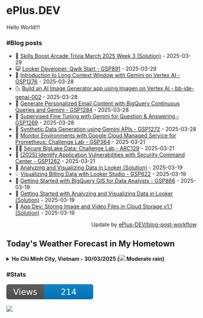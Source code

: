 # ePlus.DEV

Hello World!!!

### #Blog posts

- 🧰 [Skills Boost Arcade Trivia March 2025 Week 3 &lpar;Solution&rpar;](https://eplus.dev/skills-boost-arcade-trivia-march-2025-week-3-solution) - 2025-03-29 
- 😺 [Looker Developer: Qwik Start - GSP891](https://eplus.dev/looker-developer-qwik-start-gsp891) - 2025-03-29 
- 🗽 [Introduction to Long Context Window with Gemini on Vertex AI - GSP1276](https://eplus.dev/introduction-to-long-context-window-with-gemini-on-vertex-ai-gsp1276) - 2025-03-28 
- 🌜 [Build an AI Image Generator app using Imagen on Vertex AI - bb-ide-genai-002](https://eplus.dev/build-an-ai-image-generator-app-using-imagen-on-vertex-ai-bb-ide-genai-002) - 2025-03-28 
- 📝 [Generate Personalized Email Content with BigQuery Continuous Queries and Gemini - GSP1284](https://eplus.dev/generate-personalized-email-content-with-bigquery-continuous-queries-and-gemini-gsp1284) - 2025-03-28 
- 🚀 [Supervised Fine Tuning with Gemini for Question &amp; Answering - GSP1269](https://eplus.dev/supervised-fine-tuning-with-gemini-for-question-and-answering-gsp1269) - 2025-03-28 
- 💼 [Synthetic Data Generation using Gemini APIs - GSP1272](https://eplus.dev/synthetic-data-generation-using-gemini-apis-gsp1272) - 2025-03-28 
- 🦣 [Monitor Environments with Google Cloud Managed Service for Prometheus: Challenge Lab - GSP364](https://eplus.dev/monitor-environments-with-google-cloud-managed-service-for-prometheus-challenge-lab-gsp364) - 2025-03-21 
- 👨‍🏫 [Secure BigLake Data: Challenge Lab - ARC129](https://eplus.dev/secure-biglake-data-challenge-lab-arc129) - 2025-03-21 
- 🔭 [[2025] Identify Application Vulnerabilities with Security Command Center - GSP1262](https://eplus.dev/2025-identify-application-vulnerabilities-with-security-command-center-gsp1262) - 2025-03-21 
- 🤡 [Analyzing and Visualizing Data in Looker &lpar;Solution&rpar;](https://eplus.dev/analyzing-and-visualizing-data-in-looker-solution) - 2025-03-19 
- 💡 [Visualizing Billing Data with Looker Studio - GSP622](https://eplus.dev/visualizing-billing-data-with-looker-studio-gsp622) - 2025-03-19 
- 🦣 [Getting Started with BigQuery GIS for Data Analysts - GSP866](https://eplus.dev/getting-started-with-bigquery-gis-for-data-analysts-gsp866) - 2025-03-19 
- 💪 [Getting Started with Analyzing and Visualizing Data in Looker &lpar;Solution&rpar;](https://eplus.dev/getting-started-with-analyzing-and-visualizing-data-in-looker-solution) - 2025-03-19 
- 🤡 [App Dev: Storing Image and Video Files in Cloud Storage v1.1 &lpar;Solution&rpar;](https://eplus.dev/app-dev-storing-image-and-video-files-in-cloud-storage-v11-solution) - 2025-03-19 


<div align="right">
    Update by <a target="_blank" href="https://github.com/ePlus-DEV/blog-post-workflow">ePlus-DEV/blog-post-workflow</a>
</div>


## Today's Weather Forecast in My Hometown



<details>
    <summary><b>Ho Chi Minh City, Vietnam - 30/03/2025 (<img src="https://cdn.weatherapi.com/weather/64x64/day/302.png" width="25" /> Moderate rain)</b>
    </summary>

    
<table>
    <tr>
        <th>Hour</th>
        <td>00:00</td><td>01:00</td><td>02:00</td><td>03:00</td><td>04:00</td><td>05:00</td><td>06:00</td><td>07:00</td><td>08:00</td><td>09:00</td><td>10:00</td><td>11:00</td><td>12:00</td><td>13:00</td><td>14:00</td><td>15:00</td><td>16:00</td><td>17:00</td><td>18:00</td><td>19:00</td><td>20:00</td><td>21:00</td><td>22:00</td><td>23:00</td>
    </tr>
    <tr>
        <th>Weather</th>
        <td><img src="https://cdn.weatherapi.com/weather/64x64/night/116.png"></img></td><td><img src="https://cdn.weatherapi.com/weather/64x64/night/116.png"></img></td><td><img src="https://cdn.weatherapi.com/weather/64x64/night/116.png"></img></td><td><img src="https://cdn.weatherapi.com/weather/64x64/night/116.png"></img></td><td><img src="https://cdn.weatherapi.com/weather/64x64/night/119.png"></img></td><td><img src="https://cdn.weatherapi.com/weather/64x64/night/116.png"></img></td><td><img src="https://cdn.weatherapi.com/weather/64x64/day/116.png"></img></td><td><img src="https://cdn.weatherapi.com/weather/64x64/day/116.png"></img></td><td><img src="https://cdn.weatherapi.com/weather/64x64/day/116.png"></img></td><td><img src="https://cdn.weatherapi.com/weather/64x64/day/176.png"></img></td><td><img src="https://cdn.weatherapi.com/weather/64x64/day/176.png"></img></td><td><img src="https://cdn.weatherapi.com/weather/64x64/day/119.png"></img></td><td><img src="https://cdn.weatherapi.com/weather/64x64/day/353.png"></img></td><td><img src="https://cdn.weatherapi.com/weather/64x64/day/353.png"></img></td><td><img src="https://cdn.weatherapi.com/weather/64x64/day/353.png"></img></td><td><img src="https://cdn.weatherapi.com/weather/64x64/day/176.png"></img></td><td><img src="https://cdn.weatherapi.com/weather/64x64/day/176.png"></img></td><td><img src="https://cdn.weatherapi.com/weather/64x64/day/176.png"></img></td><td><img src="https://cdn.weatherapi.com/weather/64x64/day/353.png"></img></td><td><img src="https://cdn.weatherapi.com/weather/64x64/night/305.png"></img></td><td><img src="https://cdn.weatherapi.com/weather/64x64/night/293.png"></img></td><td><img src="https://cdn.weatherapi.com/weather/64x64/night/263.png"></img></td><td><img src="https://cdn.weatherapi.com/weather/64x64/night/263.png"></img></td><td><img src="https://cdn.weatherapi.com/weather/64x64/night/263.png"></img></td>
    </tr>
    <tr>
        <th>Condition</th>
        <td width="200px">Partly Cloudy </td><td width="200px">Partly Cloudy </td><td width="200px">Partly Cloudy </td><td width="200px">Partly Cloudy </td><td width="200px">Cloudy </td><td width="200px">Partly Cloudy </td><td width="200px">Partly Cloudy </td><td width="200px">Partly Cloudy </td><td width="200px">Partly Cloudy </td><td width="200px">Patchy rain nearby</td><td width="200px">Patchy rain nearby</td><td width="200px">Cloudy </td><td width="200px">Light rain shower</td><td width="200px">Light rain shower</td><td width="200px">Light rain shower</td><td width="200px">Patchy rain nearby</td><td width="200px">Patchy rain nearby</td><td width="200px">Patchy rain nearby</td><td width="200px">Light rain shower</td><td width="200px">Heavy rain at times</td><td width="200px">Patchy light rain</td><td width="200px">Patchy light drizzle</td><td width="200px">Patchy light drizzle</td><td width="200px">Patchy light drizzle</td>
    </tr>
    <tr>
        <th>Temperature</th>
        <td>26.9 °C</td><td>26.8 °C</td><td>26.8 °C</td><td>26.6 °C</td><td>26.5 °C</td><td>26.3 °C</td><td>26.1 °C</td><td>27.2 °C</td><td>28.9 °C</td><td>31 °C</td><td>33.1 °C</td><td>34.8 °C</td><td>35.5 °C</td><td>34.6 °C</td><td>32.8 °C</td><td>31.2 °C</td><td>30.4 °C</td><td>28.1 °C</td><td>26.8 °C</td><td>25.1 °C</td><td>25.2 °C</td><td>25.7 °C</td><td>25.4 °C</td><td>25.3 °C</td>
    </tr>
    <tr>
        <th>Wind</th>
        <td>17.3 kph</td><td>16.9 kph</td><td>15.1 kph</td><td>14.4 kph</td><td>14 kph</td><td>11.9 kph</td><td>9.4 kph</td><td>9.4 kph</td><td>9.7 kph</td><td>8.3 kph</td><td>5.8 kph</td><td>4.7 kph</td><td>3.6 kph</td><td>2.2 kph</td><td>9.4 kph</td><td>13.7 kph</td><td>20.2 kph</td><td>23 kph</td><td>20.9 kph</td><td>16.2 kph</td><td>3.6 kph</td><td>10.8 kph</td><td>12.6 kph</td><td>8.3 kph</td>
    </tr>
</table>


<div align="right">
    Updated at: 2025-03-29T22:31:30Z - by <a target="_blank"
        href="https://github.com/ePlus-DEV/weather-forecast">ePlus-DEV/weather-forecast</a>
</div>
</details>


### #Stats

[![Image of counter](https://github.com/ePlus-DEV/view-counter/blob/main/svg/685088620/badge.svg)](https://github.com/ePlus-DEV/view-counter/blob/main/readme/685088620/week.md)

![](https://komarev.com/ghpvc/?username=ePlus-DEV&style=for-the-badge)
